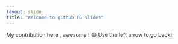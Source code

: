 ```yaml
---
layout: slide
title: "Welcome to github FG slides"
---
```

My contribution here , awesome ! :smile:
Use the left arrow to go back!
